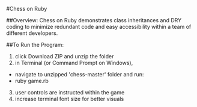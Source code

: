 #Chess on Ruby

##Overview:
Chess on Ruby demonstrates class inheritances and DRY coding
to minimize redundant code and easy accessibility within a
team of different developers.

##To Run the Program:
1. click Download ZIP and unzip the folder
2. in Terminal (or Command Prompt on Windows),
  - navigate to unzipped 'chess-master' folder and run:
  - ruby game.rb
3. user controls are instructed within the game
4. increase terminal font size for better visuals
